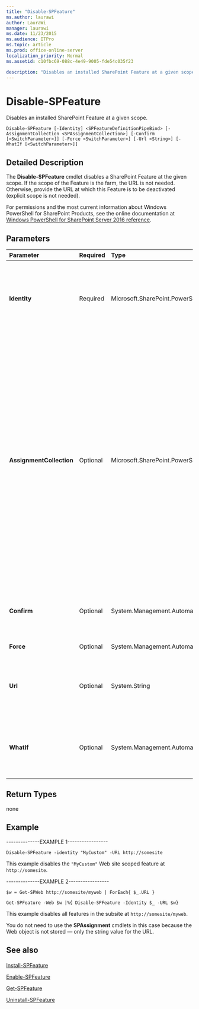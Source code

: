 ```yaml
---
title: "Disable-SPFeature"
ms.author: laurawi
author: LauraWi
manager: laurawi
ms.date: 11/23/2015
ms.audience: ITPro
ms.topic: article
ms.prod: office-online-server
localization_priority: Normal
ms.assetid: c10fbc69-088c-4e49-9005-fde54c035f23

description: "Disables an installed SharePoint Feature at a given scope."
---
```


# Disable-SPFeature

Disables an installed SharePoint Feature at a given scope.
  
```
Disable-SPFeature [-Identity] <SPFeatureDefinitionPipeBind> [-AssignmentCollection <SPAssignmentCollection>] [-Confirm [<SwitchParameter>]] [-Force <SwitchParameter>] [-Url <String>] [-WhatIf [<SwitchParameter>]]
```

## Detailed Description

The **Disable-SPFeature** cmdlet disables a SharePoint Feature at the given scope. If the scope of the Feature is the farm, the URL is not needed. Otherwise, provide the URL at which this Feature is to be deactivated (explicit scope is not needed). 
  
For permissions and the most current information about Windows PowerShell for SharePoint Products, see the online documentation at [Windows PowerShell for SharePoint Server 2016 reference](https://go.microsoft.com/fwlink/p/?LinkId=671715).
  
## Parameters

|**Parameter**|**Required**|**Type**|**Description**|
|:-----|:-----|:-----|:-----|
|**Identity** <br/> |Required  <br/> |Microsoft.SharePoint.PowerShell.SPFeatureDefinitionPipeBind  <br/> |Specifies the name of the Feature or GUID to disable.  <br/> The type must be the name of the Feature folder located in the 14\Template\Features folder or GUID, in the format 21d186e1-7036-4092-a825-0eb6709e9281.  <br/> |
|**AssignmentCollection** <br/> |Optional  <br/> |Microsoft.SharePoint.PowerShell.SPAssignmentCollection  <br/> |Manages objects for the purpose of proper disposal. Use of objects, such as **SPWeb** or **SPSite**, can use large amounts of memory and use of these objects in Windows PowerShell scripts requires proper memory management. Using the **SPAssignment** object, you can assign objects to a variable and dispose of the objects after they are needed to free up memory. When **SPWeb**, **SPSite**, or **SPSiteAdministration** objects are used, the objects are automatically disposed of if an assignment collection or the **Global** parameter is not used.  <br/> > [!NOTE]> When the **Global** parameter is used, all objects are contained in the global store. If objects are not immediately used, or disposed of by using the **Stop-SPAssignment** command, an out-of-memory scenario can occur.           |
|**Confirm** <br/> |Optional  <br/> |System.Management.Automation.SwitchParameter  <br/> |Prompts you for confirmation before executing the command. For more information, type the following command: **get-help about_commonparameters** <br/> |
|**Force** <br/> |Optional  <br/> |System.Management.Automation.SwitchParameter  <br/> |Forces a Feature to be disabled.  <br/> |
|**Url** <br/> |Optional  <br/> |System.String  <br/> |Specifies the URL of the Web application, site collection, or Web site to which the Feature is being disabled.  <br/> The type must be a valid URL, such as http://server_name.  <br/> |
|**WhatIf** <br/> |Optional  <br/> |System.Management.Automation.SwitchParameter  <br/> |Displays a message that describes the effect of the command instead of executing the command. For more information, type the following command: **get-help about_commonparameters** <br/> |
   
## Return Types

none
  
## Example

--------------EXAMPLE 1-----------------
  
```
Disable-SPFeature -identity "MyCustom" -URL http://somesite
```

This example disables the  `"MyCustom"` Web site scoped feature at  `http://somesite`.
  
--------------EXAMPLE 2-----------------
  
```
$w = Get-SPWeb http://somesite/myweb | ForEach{ $_.URL }
```

```
Get-SPFeature -Web $w |%{ Disable-SPFeature -Identity $_ -URL $w}
```

This example disables all features in the subsite at  `http://somesite/myweb`.
  
You do not need to use the **SPAssignment** cmdlets in this case because the Web object is not stored — only the string value for the URL. 
  
## See also

#### 

[Install-SPFeature](install-spfeature.md)
  
[Enable-SPFeature](enable-spfeature.md)
  
[Get-SPFeature](get-spfeature.md)
  
[Uninstall-SPFeature](uninstall-spfeature.md)


